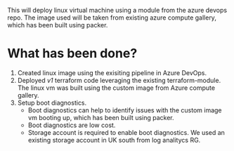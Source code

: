 This will deploy linux virtual machine using a module from the azure devops repo. The image used will be
taken from existing azure compute gallery, which has been built using packer.

# What has been done?

1. Created linux image using the exisiting pipeline in Azure DevOps.
2. Deployed *v1* terraform code leveraging the existing terraform-module. The linux vm was built using the custom image from Azure compute gallery.
3. Setup boot diagnostics.
    * Boot diagnostics can help to identify issues with the custom image vm booting up, which has been built using packer.
    * Boot diagnostics are low cost.
    * Storage account is required to enable boot diagnostics. We used an existing storage account in UK south from log analitycs RG. 